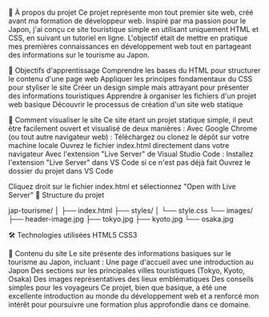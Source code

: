🗾 À propos du projet
Ce projet représente mon tout premier site web, créé avant ma formation de développeur web. Inspiré par ma passion pour le Japon, j'ai conçu ce site touristique simple en utilisant uniquement HTML et CSS, en suivant un tutoriel en ligne. L'objectif était de mettre en pratique mes premières connaissances en développement web tout en partageant des informations sur le tourisme au Japon.

🎯 Objectifs d'apprentissage
Comprendre les bases du HTML pour structurer le contenu d'une page web
Appliquer les principes fondamentaux du CSS pour styliser le site
Créer un design simple mais attrayant pour présenter des informations touristiques
Apprendre à organiser les fichiers d'un projet web basique
Découvrir le processus de création d'un site web statique

🚀 Comment visualiser le site
Ce site étant un projet statique simple, il peut être facilement ouvert et visualisé de deux manières :
Avec Google Chrome (ou tout autre navigateur web) :
Téléchargez ou clonez le dépôt sur votre machine locale
Ouvrez le fichier index.html directement dans votre navigateur
Avec l'extension "Live Server" de Visual Studio Code :
Installez l'extension "Live Server" dans VS Code si ce n'est pas déjà fait
Ouvrez le dossier du projet dans VS Code

Cliquez droit sur le fichier index.html et sélectionnez "Open with Live Server"
📂 Structure du projet

jap-tourisme/
│
├── index.html
├── styles/
│   └── style.css
└── images/
    ├── header-image.jpg
    ├── tokyo.jpg
    ├── kyoto.jpg
    └── osaka.jpg

🛠 Technologies utilisées
HTML5
CSS3

📝 Contenu du site
Le site présente des informations basiques sur le tourisme au Japon, incluant :
Une page d'accueil avec une introduction au Japon
Des sections sur les principales villes touristiques (Tokyo, Kyoto, Osaka)
Des images représentatives des lieux emblématiques
Des conseils simples pour les voyageurs
Ce projet, bien que basique, a été une excellente introduction au monde du développement web et a renforcé mon intérêt pour poursuivre une formation plus approfondie dans ce domaine.
